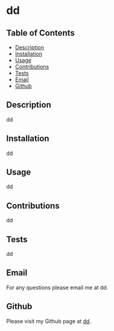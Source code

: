 # dd

  

  ## Table of Contents
  
  - [Description](#description)
  - [Installation](#installation)
  - [Usage](#usage)
  - [Contributions](#contributions)
  - [Tests](#tests)
  - [Email](#email)
  - [Github](#github)

  ## Description
  dd

  ## Installation
  dd

  ## Usage
  dd

  

  ## Contributions
  dd

  ## Tests
  dd

  ## Email
  For any questions please email me at dd.

  ## Github
  Please visit my Github page at [dd](https://github.com/dd).

